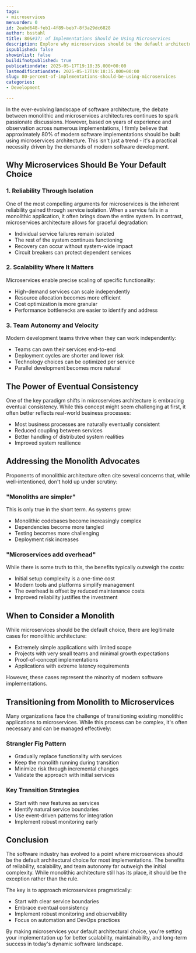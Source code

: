 ```yaml
---
tags:
- microservices
menuorder: 0
id: 2eabd648-feb1-4f89-beb7-8f3a29dc6828
author: bsstahl
title: 80&#37; of Implementations Should be Using Microservices
description: Explore why microservices should be the default architecture for most modern software implementations. This post highlights the advantages of microservices over monolithic architectures, focusing on reliability. Gain insights into the importance of eventual consistency and learn about the challenges and benefits involved in transitioning to microservices after-the-fact. Perfect for developers and architects looking to make informed decisions about their software design, and for ignoring the well-intentioned but dangerous hype around &quot;well-architected monoliths&quot;.
ispublished: false
showinlist: false
buildifnotpublished: true
publicationdate: 2025-05-17T19:18:35.000+00:00
lastmodificationdate: 2025-05-17T19:18:35.000+00:00
slug: 80-percent-of-implementations-should-be-using-microservices
categories:
- Development

---
```

In the ever-evolving landscape of software architecture, the debate between monolithic and microservices architectures continues to spark passionate discussions. However, based on years of experience and observation across numerous implementations, I firmly believe that approximately 80% of modern software implementations should be built using microservices architecture. This isn't just a trend - it's a practical necessity driven by the demands of modern software development.

## Why Microservices Should Be Your Default Choice

### 1. Reliability Through Isolation

One of the most compelling arguments for microservices is the inherent reliability gained through service isolation. When a service fails in a monolithic application, it often brings down the entire system. In contrast, microservices architecture allows for graceful degradation:

* Individual service failures remain isolated
* The rest of the system continues functioning
* Recovery can occur without system-wide impact
* Circuit breakers can protect dependent services

### 2. Scalability Where It Matters

Microservices enable precise scaling of specific functionality:

* High-demand services can scale independently
* Resource allocation becomes more efficient
* Cost optimization is more granular
* Performance bottlenecks are easier to identify and address

### 3. Team Autonomy and Velocity

Modern development teams thrive when they can work independently:

* Teams can own their services end-to-end
* Deployment cycles are shorter and lower risk
* Technology choices can be optimized per service
* Parallel development becomes more natural

## The Power of Eventual Consistency

One of the key paradigm shifts in microservices architecture is embracing eventual consistency. While this concept might seem challenging at first, it often better reflects real-world business processes:

* Most business processes are naturally eventually consistent
* Reduced coupling between services
* Better handling of distributed system realities
* Improved system resilience

## Addressing the Monolith Advocates

Proponents of monolithic architecture often cite several concerns that, while well-intentioned, don't hold up under scrutiny:

### "Monoliths are simpler"

This is only true in the short term. As systems grow:

* Monolithic codebases become increasingly complex
* Dependencies become more tangled
* Testing becomes more challenging
* Deployment risk increases

### "Microservices add overhead"

While there is some truth to this, the benefits typically outweigh the costs:

* Initial setup complexity is a one-time cost
* Modern tools and platforms simplify management
* The overhead is offset by reduced maintenance costs
* Improved reliability justifies the investment

## When to Consider a Monolith

While microservices should be the default choice, there are legitimate cases for monolithic architecture:

* Extremely simple applications with limited scope
* Projects with very small teams and minimal growth expectations
* Proof-of-concept implementations
* Applications with extreme latency requirements

However, these cases represent the minority of modern software implementations.

## Transitioning from Monolith to Microservices

Many organizations face the challenge of transitioning existing monolithic applications to microservices. While this process can be complex, it's often necessary and can be managed effectively:

### Strangler Fig Pattern

* Gradually replace functionality with services
* Keep the monolith running during transition
* Minimize risk through incremental changes
* Validate the approach with initial services

### Key Transition Strategies

* Start with new features as services
* Identify natural service boundaries
* Use event-driven patterns for integration
* Implement robust monitoring early

## Conclusion

The software industry has evolved to a point where microservices should be the default architectural choice for most implementations. The benefits of reliability, scalability, and team autonomy far outweigh the initial complexity. While monolithic architecture still has its place, it should be the exception rather than the rule.

The key is to approach microservices pragmatically:

* Start with clear service boundaries
* Embrace eventual consistency
* Implement robust monitoring and observability
* Focus on automation and DevOps practices

By making microservices your default architectural choice, you're setting your implementation up for better scalability, maintainability, and long-term success in today's dynamic software landscape.
